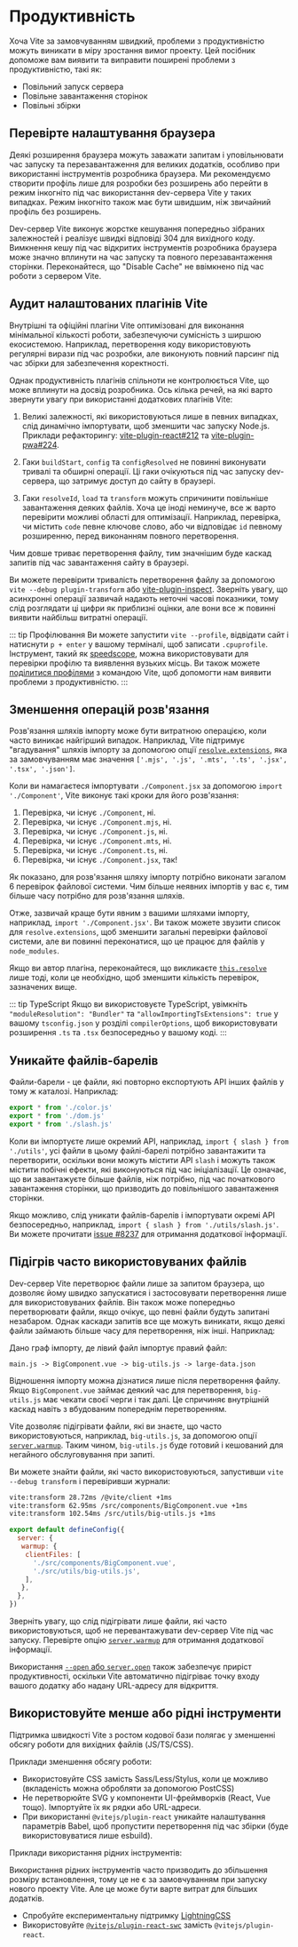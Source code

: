 # Продуктивність

Хоча Vite за замовчуванням швидкий, проблеми з продуктивністю можуть виникати в міру зростання вимог проекту. Цей посібник допоможе вам виявити та виправити поширені проблеми з продуктивністю, такі як:

- Повільний запуск сервера
- Повільне завантаження сторінок
- Повільні збірки

## Перевірте налаштування браузера

Деякі розширення браузера можуть заважати запитам і уповільнювати час запуску та перезавантаження для великих додатків, особливо при використанні інструментів розробника браузера. Ми рекомендуємо створити профіль лише для розробки без розширень або перейти в режим інкогніто під час використання dev-сервера Vite у таких випадках. Режим інкогніто також має бути швидшим, ніж звичайний профіль без розширень.

Dev-сервер Vite виконує жорстке кешування попередньо зібраних залежностей і реалізує швидкі відповіді 304 для вихідного коду. Вимкнення кешу під час відкритих інструментів розробника браузера може значно вплинути на час запуску та повного перезавантаження сторінки. Переконайтеся, що "Disable Cache" не ввімкнено під час роботи з сервером Vite.

## Аудит налаштованих плагінів Vite

Внутрішні та офіційні плагіни Vite оптимізовані для виконання мінімальної кількості роботи, забезпечуючи сумісність з ширшою екосистемою. Наприклад, перетворення коду використовують регулярні вирази під час розробки, але виконують повний парсинг під час збірки для забезпечення коректності.

Однак продуктивність плагінів спільноти не контролюється Vite, що може вплинути на досвід розробника. Ось кілька речей, на які варто звернути увагу при використанні додаткових плагінів Vite:

1. Великі залежності, які використовуються лише в певних випадках, слід динамічно імпортувати, щоб зменшити час запуску Node.js. Приклади рефакторингу: [vite-plugin-react#212](https://github.com/vitejs/vite-plugin-react/pull/212) та [vite-plugin-pwa#224](https://github.com/vite-pwa/vite-plugin-pwa/pull/244).

2. Гаки `buildStart`, `config` та `configResolved` не повинні виконувати тривалі та обширні операції. Ці гаки очікуються під час запуску dev-сервера, що затримує доступ до сайту в браузері.

3. Гаки `resolveId`, `load` та `transform` можуть спричинити повільніше завантаження деяких файлів. Хоча це іноді неминуче, все ж варто перевірити можливі області для оптимізації. Наприклад, перевірка, чи містить `code` певне ключове слово, або чи відповідає `id` певному розширенню, перед виконанням повного перетворення.

  Чим довше триває перетворення файлу, тим значнішим буде каскад запитів під час завантаження сайту в браузері.

  Ви можете перевірити тривалість перетворення файлу за допомогою `vite --debug plugin-transform` або [vite-plugin-inspect](https://github.com/antfu/vite-plugin-inspect). Зверніть увагу, що асинхронні операції зазвичай надають неточні часові показники, тому слід розглядати ці цифри як приблизні оцінки, але вони все ж повинні виявити найбільш витратні операції.

::: tip Профілювання
Ви можете запустити `vite --profile`, відвідати сайт і натиснути `p + enter` у вашому терміналі, щоб записати `.cpuprofile`. Інструмент, такий як [speedscope](https://www.speedscope.app), можна використовувати для перевірки профілю та виявлення вузьких місць. Ви також можете [поділитися профілями](https://chat.vite.dev) з командою Vite, щоб допомогти нам виявити проблеми з продуктивністю.
:::

## Зменшення операцій розв'язання

Розв'язання шляхів імпорту може бути витратною операцією, коли часто виникає найгірший випадок. Наприклад, Vite підтримує "вгадування" шляхів імпорту за допомогою опції [`resolve.extensions`](/config/shared-options.md#resolve-extensions), яка за замовчуванням має значення `['.mjs', '.js', '.mts', '.ts', '.jsx', '.tsx', '.json']`.

Коли ви намагаєтеся імпортувати `./Component.jsx` за допомогою `import './Component'`, Vite виконує такі кроки для його розв'язання:

1. Перевірка, чи існує `./Component`, ні.
2. Перевірка, чи існує `./Component.mjs`, ні.
3. Перевірка, чи існує `./Component.js`, ні.
4. Перевірка, чи існує `./Component.mts`, ні.
5. Перевірка, чи існує `./Component.ts`, ні.
6. Перевірка, чи існує `./Component.jsx`, так!

Як показано, для розв'язання шляху імпорту потрібно виконати загалом 6 перевірок файлової системи. Чим більше неявних імпортів у вас є, тим більше часу потрібно для розв'язання шляхів.

Отже, зазвичай краще бути явним з вашими шляхами імпорту, наприклад, `import './Component.jsx'`. Ви також можете звузити список для `resolve.extensions`, щоб зменшити загальні перевірки файлової системи, але ви повинні переконатися, що це працює для файлів у `node_modules`.

Якщо ви автор плагіна, переконайтеся, що викликаєте [`this.resolve`](https://rollupjs.org/plugin-development/#this-resolve) лише тоді, коли це необхідно, щоб зменшити кількість перевірок, зазначених вище.

::: tip TypeScript
Якщо ви використовуєте TypeScript, увімкніть `"moduleResolution": "Bundler"` та `"allowImportingTsExtensions": true` у вашому `tsconfig.json` у розділі `compilerOptions`, щоб використовувати розширення `.ts` та `.tsx` безпосередньо у вашому коді.
:::

## Уникайте файлів-барелів

Файли-барели - це файли, які повторно експортують API інших файлів у тому ж каталозі. Наприклад:

```js [src/utils/index.js]
export * from './color.js'
export * from './dom.js'
export * from './slash.js'
```

Коли ви імпортуєте лише окремий API, наприклад, `import { slash } from './utils'`, усі файли в цьому файлі-барелі потрібно завантажити та перетворити, оскільки вони можуть містити API `slash` і можуть також містити побічні ефекти, які виконуються під час ініціалізації. Це означає, що ви завантажуєте більше файлів, ніж потрібно, під час початкового завантаження сторінки, що призводить до повільнішого завантаження сторінки.

Якщо можливо, слід уникати файлів-барелів і імпортувати окремі API безпосередньо, наприклад, `import { slash } from './utils/slash.js'`. Ви можете прочитати [issue #8237](https://github.com/vitejs/vite/issues/8237) для отримання додаткової інформації.

## Підігрів часто використовуваних файлів

Dev-сервер Vite перетворює файли лише за запитом браузера, що дозволяє йому швидко запускатися і застосовувати перетворення лише для використовуваних файлів. Він також може попередньо перетворювати файли, якщо очікує, що певні файли будуть запитані незабаром. Однак каскади запитів все ще можуть виникати, якщо деякі файли займають більше часу для перетворення, ніж інші. Наприклад:

Дано граф імпорту, де лівий файл імпортує правий файл:

```
main.js -> BigComponent.vue -> big-utils.js -> large-data.json
```

Відношення імпорту можна дізнатися лише після перетворення файлу. Якщо `BigComponent.vue` займає деякий час для перетворення, `big-utils.js` має чекати своєї черги і так далі. Це спричиняє внутрішній каскад навіть з вбудованим попереднім перетворенням.

Vite дозволяє підігрівати файли, які ви знаєте, що часто використовуються, наприклад, `big-utils.js`, за допомогою опції [`server.warmup`](/config/server-options.md#server-warmup). Таким чином, `big-utils.js` буде готовий і кешований для негайного обслуговування при запиті.

Ви можете знайти файли, які часто використовуються, запустивши `vite --debug transform` і перевіривши журнали:

```bash
vite:transform 28.72ms /@vite/client +1ms
vite:transform 62.95ms /src/components/BigComponent.vue +1ms
vite:transform 102.54ms /src/utils/big-utils.js +1ms
```

```js [vite.config.js]
export default defineConfig({
  server: {
   warmup: {
    clientFiles: [
      './src/components/BigComponent.vue',
      './src/utils/big-utils.js',
    ],
   },
  },
})
```

Зверніть увагу, що слід підігрівати лише файли, які часто використовуються, щоб не перевантажувати dev-сервер Vite під час запуску. Перевірте опцію [`server.warmup`](/config/server-options.md#server-warmup) для отримання додаткової інформації.

Використання [`--open` або `server.open`](/config/server-options.html#server-open) також забезпечує приріст продуктивності, оскільки Vite автоматично підігріває точку входу вашого додатку або надану URL-адресу для відкриття.

## Використовуйте менше або рідні інструменти

Підтримка швидкості Vite з ростом кодової бази полягає у зменшенні обсягу роботи для вихідних файлів (JS/TS/CSS).

Приклади зменшення обсягу роботи:

- Використовуйте CSS замість Sass/Less/Stylus, коли це можливо (вкладеність можна обробляти за допомогою PostCSS)
- Не перетворюйте SVG у компоненти UI-фреймворків (React, Vue тощо). Імпортуйте їх як рядки або URL-адреси.
- При використанні `@vitejs/plugin-react` уникайте налаштування параметрів Babel, щоб пропустити перетворення під час збірки (буде використовуватися лише esbuild).

Приклади використання рідних інструментів:

Використання рідних інструментів часто призводить до збільшення розміру встановлення, тому це не є за замовчуванням при запуску нового проекту Vite. Але це може бути варте витрат для більших додатків.

- Спробуйте експериментальну підтримку [LightningCSS](https://github.com/vitejs/vite/discussions/13835)
- Використовуйте [`@vitejs/plugin-react-swc`](https://github.com/vitejs/vite-plugin-react-swc) замість `@vitejs/plugin-react`.

